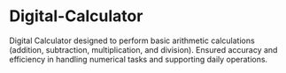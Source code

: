 # Digital-Calculator
Digital Calculator designed to perform basic arithmetic calculations (addition, subtraction, multiplication, and division). Ensured accuracy and efficiency in handling numerical tasks and supporting daily operations.
